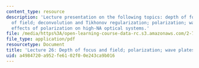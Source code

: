 ```yaml
---
content_type: resource
description: 'Lecture presentation on the following topics: depth of focus and depth
  of field; deconvolution and Tikhonov regularization; polarization; wave plates;
  effects of polarization on high-NA optical systems.'
file: /media/https%3A/open-learning-course-data-rc.s3.amazonaws.com/2-71-optics-spring-2009/a4984720a952fe6102f00e243ca9b016_MIT2_71S09_lec26.pdf
file_type: application/pdf
resourcetype: Document
title: 'Lecture 26: Depth of focus and field; polarization; wave plates'
uid: a4984720-a952-fe61-02f0-0e243ca9b016
---
```

